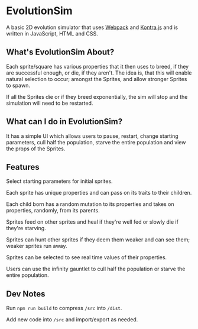 # EvolutionSim

A basic 2D evolution simulator that uses [Webpack](https://github.com/webpack/webpack) and [Kontra.js](https://github.com/straker/kontra) and is written in JavaScript, HTML and CSS.

## What's EvolutionSim About?

Each sprite/square has various properties that it then uses to breed, if they are successful enough, or die, if they aren't. The idea is, that this will enable natural selection to occur; amongst the Sprites, and allow stronger Sprites to spawn.

If all the Sprites die or if they breed exponentially, the sim will stop and the simulation will need to be restarted.

## What can I do in EvolutionSim?

It has a simple UI which allows users to pause, restart, change starting parameters, cull half the population, starve the entire population and view the props of the Sprites.

## Features

Select starting parameters for initial sprites.

Each sprite has unique properties and can pass on its traits to their children.

Each child born has a random mutation to its properties and takes on properties, randomly, from its parents.

Sprites feed on other sprites and heal if they're well fed or slowly die if they're starving.

Sprites can hunt other sprites if they deem them weaker and can see them; weaker sprites run away.

Sprites can be selected to see real time values of their properties.

Users can use the infinity gauntlet to cull half the population or starve the entire population.

## Dev Notes

Run `npm run build` to compress `/src` into `/dist`.

Add new code into `/src` and import/export as needed.
